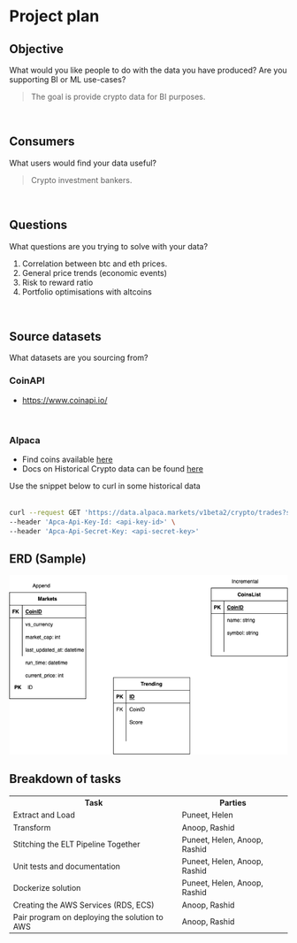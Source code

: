 # Project plan 

## Objective 
What would you like people to do with the data you have produced? Are you supporting BI or ML use-cases? 

<blockquote>The goal is provide crypto data for BI purposes.</blockquote>

<br/>

## Consumers 
What users would find your data useful?

<blockquote>Crypto investment bankers.</blockquote>

<br/>

## Questions 
What questions are you trying to solve with your data? 

1. Correlation between btc and eth prices.
2. General price trends (economic events)
3. Risk to reward ratio 
4. Portfolio optimisations with altcoins 


<br/>

## Source datasets 
What datasets are you sourcing from?


### CoinAPI

- https://www.coinapi.io/

<br/>

### Alpaca

- Find coins available [here](https://alpaca.markets/learn/getting-started-with-alpaca-crypto-api/)
- Docs on Historical Crypto data can be found [here](https://alpaca.markets/docs/api-references/market-data-api/crypto-pricing-data/historical/)


Use the snippet below to curl in some historical data


```bash

curl --request GET 'https://data.alpaca.markets/v1beta2/crypto/trades?symbols=DOGE/USD&start=2022-03-01T00:00:00.00Z&end=2022-03-05T00:00:00.00Z' \
--header 'Apca-Api-Key-Id: <api-key-id>' \
--header 'Apca-Api-Secret-Key: <api-secret-key>'

```

## ERD (Sample)

<img src='ERD.png' />

<br/>

## Breakdown of tasks 

<table>
  <tr>
    <th>Task</th>
    <th>Parties</th>
  </tr>
  <tr>
    <td>Extract and Load</td>
    <td>Puneet, Helen</td>
  </tr>
  <tr>
    <td>Transform</td>
    <td>Anoop, Rashid</td>
  </tr>
  <tr>
    <td>Stitching the ELT Pipeline Together</td>
    <td>Puneet, Helen, Anoop, Rashid</td>
  </tr>
  <tr>
    <td>Unit tests and documentation</td>
    <td>Puneet, Helen, Anoop, Rashid</td>
  </tr>
  <tr>
    <td>Dockerize solution</td>
    <td>Puneet, Helen, Anoop, Rashid</td>
  </tr>
  <tr>
    <td>Creating the AWS Services (RDS, ECS)</td>
    <td>Anoop, Rashid</td>
  </tr>
  <tr>
    <td>Pair program on deploying the solution to AWS </td>
    <td>Anoop, Rashid</td>
  </tr>
</table>


